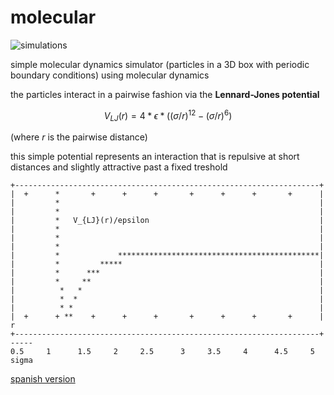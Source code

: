 molecular
=========

![simulations](./simtilevids.gif)

simple molecular dynamics simulator
(particles in a 3D box with periodic boundary conditions)
using molecular dynamics

the particles interact in a pairwise fashion via the 
**Lennard-Jones potential**
```math
V_{LJ} (r) = 4*\epsilon*((\sigma/r)^12-(\sigma/r)^6)
```
(where $r$ is the pairwise distance)

this simple potential represents an interaction
that is
	repulsive at short distances
 	and slightly attractive past a fixed treshold

```
+--------------------------------------------------------------------+
|  +      *       +      +      +       +      +      +       +      |
|         *                                                          |
|         *                                                          |
|         *   V_{LJ}(r)/epsilon                                      |
|         *                                                          |
|         *                                                          |
|         *                                                          |
|         *             *********************************************|
|         *         *****                                            |
|         *      ***                                                 |
|         *     **                                                   |
|          *   *                                                     |
|          *  *                                                      |
|          * *                                                       |
|  +      + **    +      +      +       +      +      +       +      |   r
+--------------------------------------------------------------------+ -----
0.5     1      1.5     2     2.5      3     3.5     4      4.5     5   sigma
```


[spanish version](./README_es.md)

